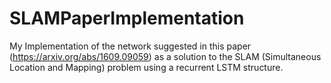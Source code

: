 # SLAMPaperImplementation
My Implementation of the network suggested in this paper (https://arxiv.org/abs/1609.09059) as a solution to the SLAM (Simultaneous Location and Mapping) problem using a recurrent LSTM structure.
